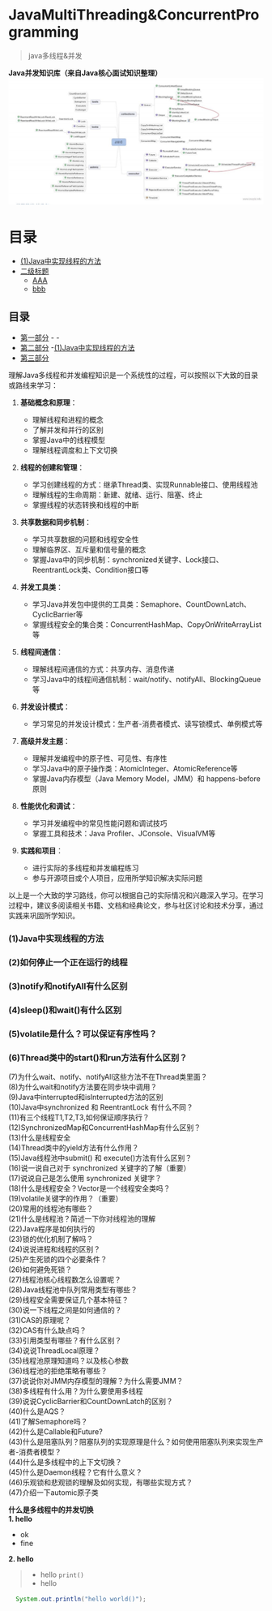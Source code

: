 # JavaMultiThreading&ConcurrentProgramming
>java多线程&并发  

**Java并发知识库（来自Java核心面试知识整理）**
![java](https://github.com/xionghaotian525/JavaLearningRoadMap/blob/main/Res/images/并发编程知识库.png)  

# 目录
- [(1)Java中实现线程的方法](#(1)Java中实现线程的方法)
- [二级标题](#二级标题)
	- [AAA](#aaa)
	- [bbb](#bbb)


## 目录  

- [第一部分](#第一部分)
	-[]()
  	-[]()
- [第二部分](#第二部分)
	-[(1)Java中实现线程的方法](#Java中实现线程的方法)
- [第三部分](#第三部分)

理解Java多线程和并发编程知识是一个系统性的过程，可以按照以下大致的目录或路线来学习：

1. **基础概念和原理**：
   - 理解线程和进程的概念
   - 了解并发和并行的区别
   - 掌握Java中的线程模型
   - 理解线程调度和上下文切换

2. **线程的创建和管理**：
   - 学习创建线程的方式：继承Thread类、实现Runnable接口、使用线程池
   - 理解线程的生命周期：新建、就绪、运行、阻塞、终止
   - 掌握线程的状态转换和线程的中断

3. **共享数据和同步机制**：
   - 学习共享数据的问题和线程安全性
   - 理解临界区、互斥量和信号量的概念
   - 掌握Java中的同步机制：synchronized关键字、Lock接口、ReentrantLock类、Condition接口等

4. **并发工具类**：
   - 学习Java并发包中提供的工具类：Semaphore、CountDownLatch、CyclicBarrier等
   - 掌握线程安全的集合类：ConcurrentHashMap、CopyOnWriteArrayList等

5. **线程间通信**：
   - 理解线程间通信的方式：共享内存、消息传递
   - 学习Java中的线程间通信机制：wait/notify、notifyAll、BlockingQueue等

6. **并发设计模式**：
   - 学习常见的并发设计模式：生产者-消费者模式、读写锁模式、单例模式等

7. **高级并发主题**：
   - 理解并发编程中的原子性、可见性、有序性
   - 学习Java中的原子操作类：AtomicInteger、AtomicReference等
   - 掌握Java内存模型（Java Memory Model，JMM）和 happens-before 原则

8. **性能优化和调试**：
   - 学习并发编程中的常见性能问题和调试技巧
   - 掌握工具和技术：Java Profiler、JConsole、VisualVM等

9. **实践和项目**：
   - 进行实际的多线程和并发编程练习
   - 参与开源项目或个人项目，应用所学知识解决实际问题

以上是一个大致的学习路线，你可以根据自己的实际情况和兴趣深入学习。在学习过程中，建议多阅读相关书籍、文档和经典论文，参与社区讨论和技术分享，通过实践来巩固所学知识。 

### (1)Java中实现线程的方法   
### (2)如何停止一个正在运行的线程  
### (3)notify和notifyAll有什么区别  
### (4)sleep()和wait()有什么区别  
### (5)volatile是什么？可以保证有序性吗？  
### (6)Thread类中的start()和run方法有什么区别？  
(7)为什么wait、notify、notifyAll这些方法不在Thread类里面？  
(8)为什么wait和notify方法要在同步块中调用？  
(9)Java中interrupted和isInterrupted方法的区别  
(10)Java中synchronized 和 ReentrantLock 有什么不同？  
(11)有三个线程T1,T2,T3,如何保证顺序执行？  
(12)SynchronizedMap和ConcurrentHashMap有什么区别？  
(13)什么是线程安全  
(14)Thread类中的yield方法有什么作用？  
(15)Java线程池中submit() 和 execute()方法有什么区别？  
(16)说一说自己对于 synchronized 关键字的了解（重要）  
(17)说说自己是怎么使用 synchronized 关键字？  
(18)什么是线程安全？Vector是一个线程安全类吗？  
(19)volatile关键字的作用？（重要）  
(20)常用的线程池有哪些？  
(21)什么是线程池？简述一下你对线程池的理解  
(22)Java程序是如何执行的  
(23)锁的优化机制了解吗？  
(24)说说进程和线程的区别？  
(25)产生死锁的四个必要条件？  
(26)如何避免死锁？  
(27)线程池核心线程数怎么设置呢？  
(28)Java线程池中队列常用类型有哪些？  
(29)线程安全需要保证几个基本特征？  
(30)说一下线程之间是如何通信的？  
(31)CAS的原理呢？  
(32)CAS有什么缺点吗？  
(33)引用类型有哪些？有什么区别？  
(34)说说ThreadLocal原理？  
(35)线程池原理知道吗？以及核心参数  
(36)线程池的拒绝策略有哪些？  
(37)说说你对JMM内存模型的理解？为什么需要JMM？  
(38)多线程有什么用？为什么要使用多线程  
(39)说说CyclicBarrier和CountDownLatch的区别？  
(40)什么是AQS？  
(41)了解Semaphore吗？  
(42)什么是Callable和Future?   
(43)什么是阻塞队列？阻塞队列的实现原理是什么？如何使用阻塞队列来实现生产者-消费者模型？  
(44)什么是多线程中的上下文切换？  
(45)什么是Daemon线程？它有什么意义？  
(46)乐观锁和悲观锁的理解及如何实现，有哪些实现方式？  
(47)介绍一下automic原子类  

**什么是多线程中的并发切换**  
**1. hello**  
  - ok
  - fine
  
**2. hello**  



> - hello `print()`
> - hello

```java
  System.out.println("hello world()");
```
